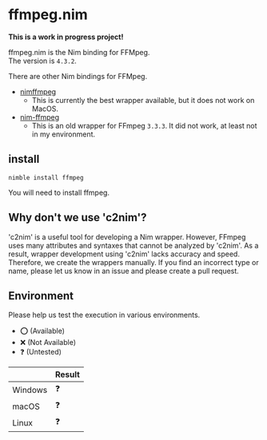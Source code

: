 # ffmpeg.nim
**This is a work in progress project!**

ffmpeg.nim is the Nim binding for FFMpeg.  
The version is `4.3.2`.  

There are other Nim bindings for FFMpeg.  
- [nimffmpeg](https://github.com/mashingan/nimffmpeg)
  - This is currently the best wrapper available, but it does not work on MacOS.
- [nim-ffmpeg](https://github.com/ahirner/nim-ffmpeg)
  - This is an old wrapper for FFmpeg `3.3.3`. It did not work, at least not in my environment.

## install

```bash:install
nimble install ffmpeg
```

You will need to install ffmpeg.

## Why don't we use 'c2nim'?
'c2nim' is a useful tool for developing a Nim wrapper. However, FFmpeg uses many attributes and syntaxes that cannot be analyzed by 'c2nim'.
As a result, wrapper development using 'c2nim' lacks accuracy and speed.
Therefore, we create the wrappers manually. If you find an incorrect type or name, please let us know in an issue and please create a pull request.

## Environment
Please help us test the execution in various environments.

- ⭕️ (Available)
- ❌ (Not Available)
- ❓ (Untested)

| | Result |
| --- | ---- |
| Windows | ❓ |
| macOS | ❓ |
| Linux | ❓ |